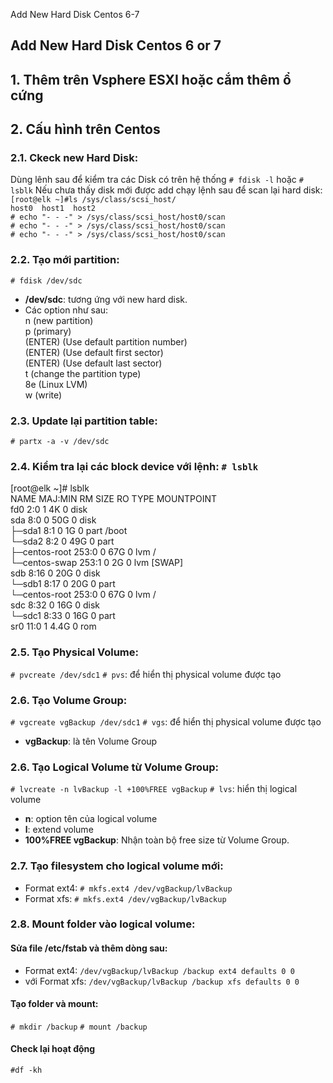 Add New Hard Disk Centos 6-7

## Add New Hard Disk Centos 6 or 7
## 1. Thêm trên Vsphere ESXI hoặc cắm thêm ổ cứng
## 2. Cấu hình trên Centos  
### 2.1. Ckeck new Hard Disk:
Dùng lênh sau để kiểm tra các Disk có trên hệ thống `# fdisk -l` hoặc `# lsblk`
Nếu chưa thấy disk mới được add chạy lệnh sau để scan lại hard disk:
`[root@elk ~]#ls /sys/class/scsi_host/`  
`host0  host1  host2`  
`# echo "- - -" > /sys/class/scsi_host/host0/scan`  
`# echo "- - -" > /sys/class/scsi_host/host0/scan`  
`# echo "- - -" > /sys/class/scsi_host/host0/scan`  
### 2.2. Tạo mới partition:
`# fdisk /dev/sdc`
- **/dev/sdc**: tương ứng với new hard disk.  
- Các option như sau:  
n (new partition)  
p (primary)  
(ENTER) (Use default partition number)  
(ENTER) (Use default first sector)  
(ENTER) (Use default last sector)  
t (change the partition type)  
8e (Linux LVM)  
w (write)  
### 2.3. Update lại partition table:
`# partx -a -v /dev/sdc`
### 2.4. Kiểm tra lại các block device với lệnh: `# lsblk`  
[root@elk ~]# lsblk  
NAME            MAJ:MIN RM  SIZE RO TYPE MOUNTPOINT  
fd0               2:0    1    4K  0 disk  
sda               8:0    0   50G  0 disk  
├─sda1            8:1    0    1G  0 part /boot  
└─sda2            8:2    0   49G  0 part  
  ├─centos-root 253:0    0   67G  0 lvm  /  
 └─centos-swap 253:1    0    2G  0 lvm  [SWAP]  
sdb               8:16   0   20G  0 disk  
└─sdb1            8:17   0   20G  0 part  
 └─centos-root 253:0    0   67G  0 lvm  /  
sdc               8:32   0   16G  0 disk  
└─sdc1            8:33   0   16G  0 part  
sr0              11:0    1  4.4G  0 rom  
### 2.5. Tạo Physical Volume:
`# pvcreate /dev/sdc1`
`# pvs`: để hiển thị physical volume được tạo
### 2.6. Tạo Volume Group:
`# vgcreate vgBackup /dev/sdc1`
`# vgs`: để hiển thị physical volume được tạo
- **vgBackup**: là tên Volume Group
### 2.6. Tạo Logical Volume từ Volume Group:
`# lvcreate -n lvBackup -l +100%FREE vgBackup`
`# lvs`: hiển thị logical volume 
- **n**: option tên của logical volume
- **l**: extend volume
- **100%FREE vgBackup**: Nhận toàn bộ free size từ Volume Group.
### 2.7. Tạo filesystem cho logical volume mới:
- Format ext4: `# mkfs.ext4 /dev/vgBackup/lvBackup`
- Format xfs: `# mkfs.ext4 /dev/vgBackup/lvBackup`
### 2.8. Mount folder vào logical volume:
#### Sửa file /etc/fstab và thêm dòng sau:
- Format ext4: `/dev/vgBackup/lvBackup /backup ext4 defaults 0 0`
- với Format xfs: `/dev/vgBackup/lvBackup /backup xfs defaults 0 0`
#### Tạo folder và mount:
`# mkdir /backup`
`# mount /backup`
#### Check lại hoạt động 
`#df -kh`
